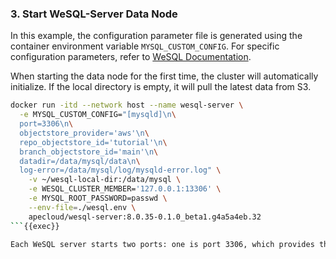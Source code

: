 ### 3. Start WeSQL-Server Data Node

In this example, the configuration parameter file is generated using the container environment variable `MYSQL_CUSTOM_CONFIG`. For specific configuration parameters, refer to [WeSQL Documentation](https://wesql.io/docs/usage/configuration).

When starting the data node for the first time, the cluster will automatically initialize. If the local directory is empty, it will pull the latest data from S3.

```bash
docker run -itd --network host --name wesql-server \
  -e MYSQL_CUSTOM_CONFIG="[mysqld]\n\
  port=3306\n\
  objectstore_provider='aws'\n\
  repo_objectstore_id='tutorial'\n\
  branch_objectstore_id='main'\n\
  datadir=/data/mysql/data\n\
  log-error=/data/mysql/log/mysqld-error.log" \
    -v ~/wesql-local-dir:/data/mysql \
    -e WESQL_CLUSTER_MEMBER='127.0.0.1:13306' \
    -e MYSQL_ROOT_PASSWORD=passwd \
    --env-file=./wesql.env \
    apecloud/wesql-server:8.0.35-0.1.0_beta1.g4a5a4eb.32
```{{exec}}

Each WeSQL server starts two ports: one is port 3306, which provides the MySQL service, and the other is port 13306, which is used for Raft protocol communication between WeSQL servers.
